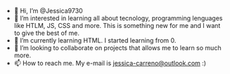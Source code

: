 - 👋 Hi, I’m @Jessica9730
- 👀 I’m interested in learning all about tecnology, programming lenguages like HTLM, JS, CSS and more. This is something new for me and I want to give the best of me. 
- 🌱 I’m currently learning HTML. I started learning from 0.
- 💞️ I’m looking to collaborate on projects that allows me to learn so much more.
- 📫 How to reach me. My e-mail is jessica-carreno@outlook.com :)

<!---
Jessica9730/Jessica9730 is a ✨ special ✨ repository because its `README.md` (this file) appears on your GitHub profile.
You can click the Preview link to take a look at your changes.
--->
